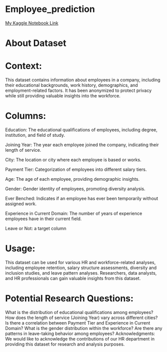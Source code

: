 # Employee_prediction
[My Kaggle Notebook Link ](https://www.kaggle.com/code/abhilasha2003/employee-dataset-complete-analysis-and-modelling)

# About Dataset
# Context:
This dataset contains information about employees in a company, including their educational backgrounds, work history, demographics, and employment-related factors. It has been anonymized to protect privacy while still providing valuable insights into the workforce.

# Columns:

Education: The educational qualifications of employees, including degree, institution, and field of study.

Joining Year: The year each employee joined the company, indicating their length of service.

City: The location or city where each employee is based or works.

Payment Tier: Categorization of employees into different salary tiers.

Age: The age of each employee, providing demographic insights.

Gender: Gender identity of employees, promoting diversity analysis.

Ever Benched: Indicates if an employee has ever been temporarily without assigned work.

Experience in Current Domain: The number of years of experience employees have in their current field.

Leave or Not: a target column

# Usage:
This dataset can be used for various HR and workforce-related analyses, including employee retention, salary structure assessments, diversity and inclusion studies, and leave pattern analyses. Researchers, data analysts, and HR professionals can gain valuable insights from this dataset.

# Potential Research Questions:

What is the distribution of educational qualifications among employees?
How does the length of service (Joining Year) vary across different cities?
Is there a correlation between Payment Tier and Experience in Current Domain?
What is the gender distribution within the workforce?
Are there any patterns in leave-taking behavior among employees?
Acknowledgments:
We would like to acknowledge the contributions of our HR department in providing this dataset for research and analysis purposes.




